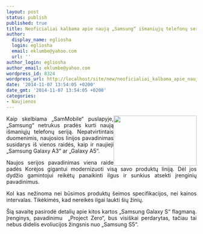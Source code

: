 ```yaml
---
layout: post
status: publish
published: true
title: Neoficialiai kalbama apie naują „Samsung“ išmaniųjų telefonų seriją
author:
  display_name: egliosha
  login: egliosha
  email: eklumbe@yahoo.com
  url: ''
author_login: egliosha
author_email: eklumbe@yahoo.com
wordpress_id: 8324
wordpress_url: http://localhost/site/new/neoficialiai_kalbama_apie_nauja_samsung_ismaniuju_telefonu_serija/
date: '2014-11-07 13:54:05 +0200'
date_gmt: '2014-11-07 13:54:05 +0200'
categories:
- Naujienos
---
```

<p style="text-align: justify;">
	<a href="http://technews.lt/userfiles/Samsung1.jpg"><img alt="" src="http://technews.lt/userfiles/Samsung1.jpg" style="width: 220px; height: 133px; float: right;" /></a>Kaip skelbiama &bdquo;SamMobile&ldquo; puslapyje, &bdquo;Samsung&ldquo; netrukus pradės kurti naują i&scaron;maniųjų telefonų seriją. Nepatvirtintais duomenimis, naujosios linijos pavadinimas susidarys i&scaron; vienos raidės, kaip ir naujieji &bdquo;Samsung Galaxy A3&ldquo; ar &bdquo;Galaxy A5&ldquo;.</p>
<p style="text-align: justify;">
	Naujos serijos pavadinimas viena raide padės Korėjos gigantui modernizuoti visą savo produktų liniją. Dėl jos dydžio gamintojui reikėtų panaikinti ilgus ir sunkius atsekti įrenginių pavadinimus.</p>
<p style="text-align: justify;">
	Kol kas nežinoma nei būsimos produktų &scaron;eimos specifikacijos, nei kainos intervalas. Tikėkimės, kad nereikės ilgai laukti &scaron;ių žinių.</p>
<p style="text-align: justify;">
	&Scaron;ią savaitę pasirodė detalių apie kitos kartos &bdquo;Samsung Galaxy S&ldquo; flagmaną. Įrenginys, pavadinimu &nbsp;&bdquo;Project Zero&ldquo;, bus visi&scaron;kai perdarytas, tačiau tai nebus didelis evoliucijos žingsnis nuo &bdquo;Samsung S5&ldquo;.&nbsp;</p>
